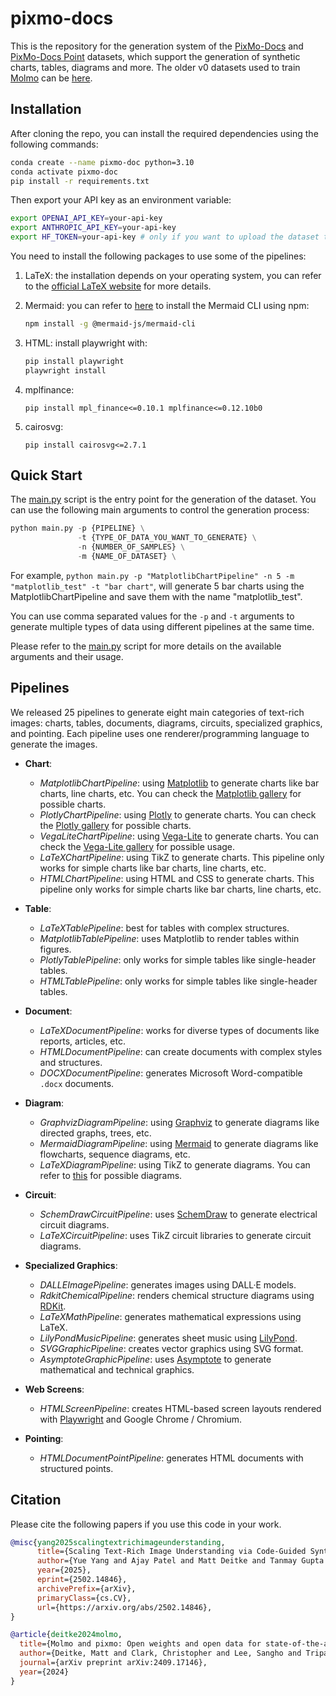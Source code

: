 # pixmo-docs

This is the repository for the generation system of the [PixMo-Docs](https://huggingface.co/datasets/allenai/CoSyn-400K) and [PixMo-Docs Point](https://huggingface.co/datasets/allenai/CoSyn-point) datasets, which support the generation of synthetic charts, tables, diagrams and more. The older v0 datasets used to train [Molmo](https://arxiv.org/abs/2409.17146) can be [here](https://huggingface.co/datasets/allenai/pixmo-docs).

## Installation
After cloning the repo, you can install the required dependencies using the following commands:

```bash
conda create --name pixmo-doc python=3.10
conda activate pixmo-doc
pip install -r requirements.txt
```

Then export your API key as an environment variable:

```bash
export OPENAI_API_KEY=your-api-key
export ANTHROPIC_API_KEY=your-api-key
export HF_TOKEN=your-api-key # only if you want to upload the dataset to the Hugging Face Hub
```

You need to install the following packages to use some of the pipelines:
1. LaTeX: the installation depends on your operating system, you can refer to the [official LaTeX website](https://www.latex-project.org/get/) for more details.

2. Mermaid: you can refer to [here](https://github.com/mermaid-js/mermaid-cli) to install the Mermaid CLI using npm:
    ```bash
    npm install -g @mermaid-js/mermaid-cli
    ```

3. HTML: install playwright with:

    ```bash
    pip install playwright
    playwright install
    ```

4. mplfinance:

   ```
   pip install mpl_finance<=0.10.1 mplfinance<=0.12.10b0
   ```

5. cairosvg:

   ```
   pip install cairosvg<=2.7.1
   ```

## Quick Start
The [main.py](main.py) script is the entry point for the generation of the dataset. You can use the following main arguments to control the generation process:

```python
python main.py -p {PIPELINE} \
               -t {TYPE_OF_DATA_YOU_WANT_TO_GENERATE} \
               -n {NUMBER_OF_SAMPLES} \
               -m {NAME_OF_DATASET} \
```

For example, `python main.py -p "MatplotlibChartPipeline" -n 5 -m "matplotlib_test" -t "bar chart"`, will generate 5 bar charts using the MatplotlibChartPipeline and save them with the name "matplotlib_test".

You can use comma separated values for the `-p` and `-t` arguments to generate multiple types of data using different pipelines at the same time.

Please refer to the [main.py](main.py) script for more details on the available arguments and their usage.


## Pipelines  
We released 25 pipelines to generate eight main categories of text-rich images: charts, tables, documents, diagrams, circuits, specialized graphics, and pointing. Each pipeline uses one renderer/programming language to generate the images.  

* **Chart**:  
    * *MatplotlibChartPipeline*: using [Matplotlib](https://matplotlib.org/) to generate charts like bar charts, line charts, etc. You can check the [Matplotlib gallery](https://matplotlib.org/stable/gallery/index.html) for possible charts.  
    * *PlotlyChartPipeline*: using [Plotly](https://plotly.com/python/) to generate charts. You can check the [Plotly gallery](https://plotly.com/python/) for possible charts.  
    * *VegaLiteChartPipeline*: using [Vega-Lite](https://vega.github.io/vega-lite/) to generate charts. You can check the [Vega-Lite gallery](https://vega.github.io/vega-lite/examples/) for possible usage.  
    * *LaTeXChartPipeline*: using TikZ to generate charts. This pipeline only works for simple charts like bar charts, line charts, etc.  
    * *HTMLChartPipeline*: using HTML and CSS to generate charts. This pipeline only works for simple charts like bar charts, line charts, etc.  

* **Table**:  
    * *LaTeXTablePipeline*: best for tables with complex structures.  
    * *MatplotlibTablePipeline*: uses Matplotlib to render tables within figures.  
    * *PlotlyTablePipeline*: only works for simple tables like single-header tables.  
    * *HTMLTablePipeline*: only works for simple tables like single-header tables.  

* **Document**:  
    * *LaTeXDocumentPipeline*: works for diverse types of documents like reports, articles, etc.  
    * *HTMLDocumentPipeline*: can create documents with complex styles and structures.  
    * *DOCXDocumentPipeline*: generates Microsoft Word-compatible `.docx` documents.  

* **Diagram**:  
    * *GraphvizDiagramPipeline*: using [Graphviz](https://graphviz.org/) to generate diagrams like directed graphs, trees, etc.  
    * *MermaidDiagramPipeline*: using [Mermaid](https://mermaid-js.github.io/mermaid/#/) to generate diagrams like flowcharts, sequence diagrams, etc.  
    * *LaTeXDiagramPipeline*: using TikZ to generate diagrams. You can refer to [this](https://texample.net/tikz/examples/tag/diagrams/) for possible diagrams.  

* **Circuit**:  
    * *SchemDrawCircuitPipeline*: uses [SchemDraw](https://schemdraw.readthedocs.io/) to generate electrical circuit diagrams.  
    * *LaTeXCircuitPipeline*: uses TikZ circuit libraries to generate circuit diagrams.  

* **Specialized Graphics**:  
    * *DALLEImagePipeline*: generates images using DALL·E models.  
    * *RdkitChemicalPipeline*: renders chemical structure diagrams using [RDKit](https://www.rdkit.org/).  
    * *LaTeXMathPipeline*: generates mathematical expressions using LaTeX.  
    * *LilyPondMusicPipeline*: generates sheet music using [LilyPond](http://lilypond.org/).  
    * *SVGGraphicPipeline*: creates vector graphics using SVG format.  
    * *AsymptoteGraphicPipeline*: uses [Asymptote](https://asymptote.sourceforge.io/) to generate mathematical and technical graphics.  

* **Web Screens**:
    * *HTMLScreenPipeline*: creates HTML-based screen layouts rendered with [Playwright](https://playwright.dev/) and Google Chrome / Chromium.  

* **Pointing**:  
    * *HTMLDocumentPointPipeline*: generates HTML documents with structured points.  




## Citation
Please cite the following papers if you use this code in your work.

```bibtex
@misc{yang2025scalingtextrichimageunderstanding,
      title={Scaling Text-Rich Image Understanding via Code-Guided Synthetic Multimodal Data Generation}, 
      author={Yue Yang and Ajay Patel and Matt Deitke and Tanmay Gupta and Luca Weihs and Andrew Head and Mark Yatskar and Chris Callison-Burch and Ranjay Krishna and Aniruddha Kembhavi and Christopher Clark},
      year={2025},
      eprint={2502.14846},
      archivePrefix={arXiv},
      primaryClass={cs.CV},
      url={https://arxiv.org/abs/2502.14846}, 
}
```

```bibtex
@article{deitke2024molmo,
  title={Molmo and pixmo: Open weights and open data for state-of-the-art multimodal models},
  author={Deitke, Matt and Clark, Christopher and Lee, Sangho and Tripathi, Rohun and Yang, Yue and Park, Jae Sung and Salehi, Mohammadreza and Muennighoff, Niklas and Lo, Kyle and Soldaini, Luca and others},
  journal={arXiv preprint arXiv:2409.17146},
  year={2024}
}
```
